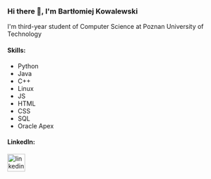 ### Hi there 👋, I'm Bartłomiej Kowalewski
I'm third-year student of Computer Science at Poznan University of Technology

#### Skills: 
* Python 
* Java
* C++
* Linux
* JS
* HTML
* CSS
* SQL
* Oracle Apex

#### LinkedIn:
[<img src='https://cdn.jsdelivr.net/npm/simple-icons@3.0.1/icons/linkedin.svg' alt='linkedin' height='40'>](https://www.linkedin.com/in/bart%C5%82omiej-kowalewski-575330240)  
